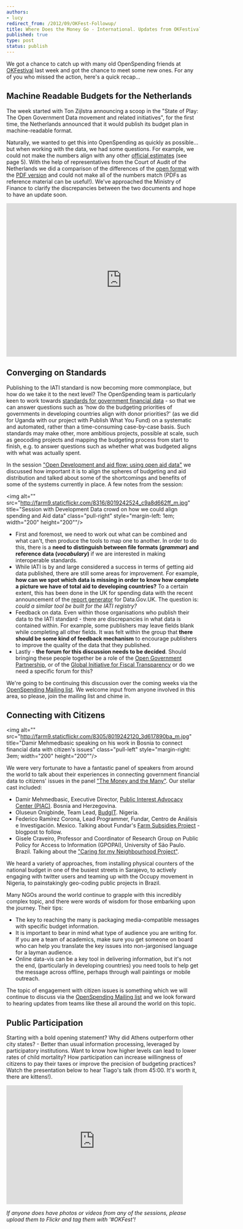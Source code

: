 ```yaml
---
authors:
- lucy
redirect_from: /2012/09/OKFest-Followup/
title: Where Does the Money Go - International. Updates from OKFestival 
published: true
type: post
status: publish
---
```


We got a chance to catch up with many old OpenSpending friends at [OKFestival](http://okfestival.org/) last week and got the chance to meet some new ones. For any of you who missed the action, here's a quick recap...  

## Machine Readable Budgets for the Netherlands 

The week started with Ton Zijlstra announcing a scoop in the "State of Play: The Open Government Data movement and related initiatives", for the first time, the Netherlands announced that it would publish its budget plan in machine-readable format.

Naturally, we wanted to get this into OpenSpending as quickly as possible... but when working with the data, we had some questions. For example, we could not make the numbers align with any other [official estimates](http://rijksbegroting.nl/binaries/pdfs/miljoenennota_bijlagen.pdf) (see page 5). With the help of representatives from the Court of Audit of the Netherlands we did a comparison of the differences of the [open format](http://opendata.rijksbegroting.nl/opendata.html) with the [PDF version](http://rijksbegroting.nl/binaries/pdfs/miljoenennota_bijlagen.pdf) and could not make all of the numbers match (PDFs as reference material can be useful!). We've approached the Ministry of Finance to clarify the discrepancies between the two documents and hope to have an update soon.     

<iframe width='600' height='400' src='http://openspending.org/nl-budget/embed?widget=treemap&state=%7B%22drilldown%22%3A%22begrotingsstaat%22%2C%22year%22%3A%222013%22%2C%22cuts%22%3A%7B%22flow%22%3A%22U%22%7D%2C%22drilldowns%22%3A%5B%22begrotingsstaat%22%5D%7D&width=700&height=400' frameborder='0'></iframe>

## Converging on Standards 

Publishing to the IATI standard is now becoming more commonplace, but how do we take it to the next level? The OpenSpending team is particularly keen to work towards [standards for government financial data](http://openspending.org/resources/standard/index.html) - so that we can answer questions such as 'how do the budgeting priorities of governments in developing countries align with donor priorities?' (as we did for Uganda with our project with Publish What You Fund) on a systematic and automated, rather than a time-consuming case-by-case basis. Such standards may make other, more ambitious projects, possible at scale, such as geocoding projects and mapping the budgeting process from start to finish, e.g. to answer questions such as whether what was budgeted aligns with what was actually spent. 

In the session ["Open Development and aid flow: using open aid data"](http://okfestival.org/open-development-and-aid-flows-how-to-use-aid-data/) we discussed how important it is to align the spheres of budgeting and aid distribution and talked about some of the shortcomings and benefits of some of the systems currently in place. A few notes from the session: 

<img alt="" src="http://farm9.staticflickr.com/8316/8019242524_c9a8d662ff_m.jpg" title="Session with Development Data crowd on how we could align spending and Aid data" class="pull-right" style="margin-left: 1em; width="200" height="200""/>

* First and foremost, we need to work out what can be combined and what can't, then produce the tools to map one to another. In order to do this, there is a **need to distinguish between file formats (*grammar*) and reference data (*vocabulary*)** if we are interested in making interoperable standards. 
* While IATI is by and large considered a success in terms of getting aid data published, there are still some areas for improvement. For example, **how can we spot which data is missing in order to know how complete a picture we have of total aid to developing countries?** To a certain extent, this has been done in the UK for spending data with the recent announcement of the [report generator](http://openspending.org/blog/2012/09/13/uk25k-reporting.html) for Data.Gov.UK. The question is: *could a similar tool be built for the IATI registry?*
* Feedback on data. Even within those organisations who publish their data to the IATI standard - there are discrepancies in what data is contained within. For example, some publishers may leave fields blank while completing all other fields. It was felt within the group that **there should be some kind of feedback mechanism** to encourage publishers to improve the quality of the data that they published. 
* Lastly - **the forum for this discussion needs to be decided**. Should bringing these people together be a role of the [Open Government Partnership](http://www.opengovpartnership.org/), or of the [Global Initiative for Fiscal Transparency](http://fiscaltransparency.net/) or do we need a specific forum for this?

We're going to be continuing this discussion over the coming weeks via the [OpenSpending Mailing list](http://lists.okfn.org/mailman/listinfo/openspending). We welcome input from anyone involved in this area, so please, join the mailing list and chime in. 

## Connecting with Citizens 

<img alt="" src="http://farm9.staticflickr.com/8305/8019242120_3d617890ba_m.jpg" title="Damir Mehmedbasic speaking on his work in Bosnia to connect financial data with citizen's issues" class="pull-left" style="margin-right: 3em; width="200" height="200""/>

We were very fortunate to have a fantastic panel of speakers from around the world to talk about their experiences in connecting government financial data to citizens' issues in the panel ["The Money and the Many"](http://okfestival.org/the-money-and-the-many/). Our stellar cast included:

* Damir Mehmedbasic, Executive Director, [Public Interest Advocacy Center (PIAC)](http://www.cpi.ba/). Bosnia and Herzegovina.
* Oluseun Onigbinde, Team Lead, [BudgIT](http://yourbudgit.com/). Nigeria. 
* Federico Ramírez Corona, Lead Programmer, Fundar, Centro de Análisis e Investigación. Mexico. Talking about Fundar's [Farm Subsidies Project](http://subsidiosalcampo.org.mx/index.html/) - blogpost to follow. 
* Gisele Craveiro, Professor and Coordinator of Research Group on Public Policy for Access to Information (GPOPAI), University of São Paulo. Brazil. Talking about the ["Caring for my Neighbourhood Project"](http://www.gpopai.usp.br/cuidando/). 

We heard a variety of approaches, from installing physical counters of the national budget in one of the busiest streets in Sarajevo, to actively engaging with twitter users and teaming up with the Occupy movement in Nigeria, to painstakingly geo-coding public projects in Brazil. 

Many NGOs around the world continue to grapple with this incredibly complex topic, and there were words of wisdom for those embarking upon the journey. Their tips:

* The key to reaching the many is packaging media-compatible messages with specific budget information.
* It is important to bear in mind what type of audience you are writing for. If you are a team of academics, make sure you get someone on board who can help you translate the key issues into non-jargonised language for a layman audience. 
* Online data-vis can be a key tool in delivering information, but it's not the end, (particularly in developing countries) you need tools to help get the message across offline, perhaps through wall paintings or mobile outreach. 

The topic of engagement with citizen issues is something which we will continue to discuss via the [OpenSpending Mailing list](http://lists.okfn.org/mailman/listinfo/openspending) and we look forward to hearing updates from teams like these all around the world on this topic.  

## Public Participation

Starting with a bold opening statement? Why did Athens outperform other city states? - Better than usual information processing, leveraged by participatory institutions. Want to know how higher levels can lead to lower rates of child mortality? How participation can increase willingness of citizens to pay their taxes or improve the precision of budgeting practices? Watch the presentation below to hear Tiago's talk (from 45:00. It's worth it, there are kittens!). 

<iframe src="http://embed.bambuser.com/broadcast/2995373" width="460" height="310" frameborder="0">Your browser does not support iframes.</iframe>

*If anyone does have photos or videos from any of the sessions, please upload them to Flickr and tag them with '#OKFest'!*
